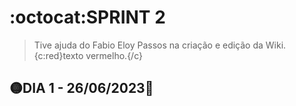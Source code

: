 # :octocat:SPRINT 2
> Tive ajuda do Fabio Eloy Passos na criação e edição da Wiki.
{c:red}texto vermelho.{/c}
## :yellow_circle:DIA 1 - 26/06/2023:pushpin:
